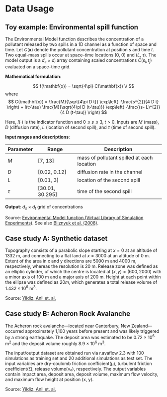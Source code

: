 # Data Usage 

## Toy example: Environmental spill function

The Environmental Model function describes the concentration of a pollutant released by two spills in a 1D channel as a function of space and time. Let $C(\mathbf{x})$ denote the pollutant concentration at position $s$ and time $t$. Two equal-mass spills occur at space–time locations (0, 0) and ($L$, $\tau$). The model output is a $d_s$ × $d_t$ array containing scaled concentrations $C(s_i, t_j)$ evaluated on a space–time grid.

**Mathematical formulation**:

$$
f(\mathbf{x}) = \sqrt{4\pi} C(\mathbf{x}) \\
$$
where
$$
C(\mathbf{x}) = \frac{M}{\sqrt{4\pi D t}} \exp\left( -\frac{s^{2}}{4 D t} \right) + I(t>\tau) \frac{M}{\sqrt{4\pi D (t-\tau)}} \exp\left( -\frac{(s- L)^{2}}{4 D (t-\tau)} \right)
$$

Here, $I(\cdot)$ is the indicator function and $0 \le s \le 3,\; t>0$. Inputs are $M$ (mass), $D$ (diffusion rate), $L$ (location of second spill), and $\tau$ (time of second spill).

**Input ranges and descriptions**:

| Parameter | Range            | Description                                   |
| --------- | ---------------- | --------------------------------------------- |
| $M$       | [7, 13]          | mass of pollutant spilled at each location    |
| $D$       | [0.02, 0.12]     | diffusion rate in the channel                 |
| $L$       | [0.01, 3]        | location of the second spill                  |
| $\tau$    | [30.01, 30.295]  | time of the second spill                      |

**Output**: $d_s$ × $d_t$ grid of concentrations

Source: [Environmental Model function (Virtual Library of Simulation Experiments)](https://www.sfu.ca/~ssurjano/environ.html). See also [Bliznyuk et al. (2008)](https://www.jstor.org/stable/27594307).

## Case study A: Synthetic dataset

Topography consists of a parabolic slope starting at $x = 0$ at an altitude of $1332\ \mathrm{m}$, and connecting to a flat land at $x = 3000$ at an altitude of $0\ \mathrm{m}$. Extent of the area in x and y directions are $5000\ \mathrm{m}$ and $4000\ \mathrm{m}$, respectively, whereas the resolution is $20\ \mathrm{m}$. Release zone was defined as an elliptic cylinder, of which the centre is located at $(x, y) = (600, 2000)$ with a minor axis of $100\ \mathrm{m}$ and a major axis of $200\ \mathrm{m}$. Height at each point within the ellipse was defined as $20 m$, which generates a total release volume of $1.432 \times 10^6\ \mathrm{m}^3$. 

Source: [Yildiz, Anil et. al.](https://www.frontiersin.org/journals/earth-science/articles/10.3389/feart.2022.1032438/full)

## Case study B: Acheron Rock Avalanche

The Acheron rock avalanche—located near Canterbury, New Zealand—occurred approximately 1,100 years before present and was likely triggered by a strong earthquake. The deposit area was estimated to be 0.72 × 10<sup>6</sup> m<sup>2</sup> and the deposit volume roughly 8.9 × 10<sup>6</sup> m<sup>3</sup>.

The input/output dataset are obtained run via r.avaflow 2.3 with 100 simulations as training set and 20 additional simulations as test set. The input variables are dry-coulomb friction coefficient(μ), turbulent friction coefficient(ζ), release volume(ν₀), respectively. The output variables contain impact area, deposit area, deposit volume, maximum flow velocity, and maximum flow height at position (x, y). 

Source: [Yildiz, Anil et. al.](https://www.frontiersin.org/journals/earth-science/articles/10.3389/feart.2022.1032438/full)